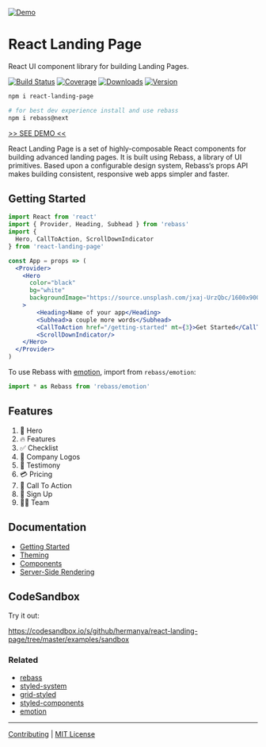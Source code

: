[![Demo](https://user-images.githubusercontent.com/2906365/43375514-94cfb9ae-9383-11e8-9489-cffe5212fd2e.png)](https://hermanya.github.io/react-landing-page/)

# React Landing Page

React UI component library for building Landing Pages.

[![Build Status][badge]][travis]
[![Coverage][coverage-badge]][coverage]
[![Downloads][downloads-badge]][npm]
[![Version][version-badge]][npm]

[badge]: https://img.shields.io/travis/Hermanya/react-landing-page.svg?style=flat-square
[travis]: https://travis-ci.org/Hermanya/react-landing-page
[coverage-badge]: https://img.shields.io/codecov/c/github/Hermanya/react-landing-page.svg?style=flat-square
[coverage]: https://codecov.io/github/Hermanya/react-landing-page

[downloads-badge]: https://img.shields.io/npm/dw/react-landing-page.svg?style=flat-square
[version-badge]: https://img.shields.io/npm/v/react-landing-page.svg?style=flat-square
[npm]: https://npmjs.com/package/react-landing-page


```sh
npm i react-landing-page

# for best dev experience install and use rebass
npm i rebass@next
```

[>> SEE DEMO <<](https://hermanya.github.io/react-landing-page/)

React Landing Page is a set of highly-composable React components for building advanced landing pages. It is built using Rebass, a library of UI primitives.
Based upon a configurable design system,
Rebass‘s props API makes building consistent, responsive web apps simpler and faster.


## Getting Started

```jsx
import React from 'react'
import { Provider, Heading, Subhead } from 'rebass'
import {
  Hero, CallToAction, ScrollDownIndicator
} from 'react-landing-page'

const App = props => (
  <Provider>
    <Hero
      color="black"
      bg="white"
      backgroundImage="https://source.unsplash.com/jxaj-UrzQbc/1600x900"
    >
        <Heading>Name of your app</Heading>
        <Subhead>a couple more words</Subhead>
        <CallToAction href="/getting-started" mt={3}>Get Started</CallToAction>
        <ScrollDownIndicator/>
    </Hero>
  </Provider>
)
```

To use Rebass with [emotion][emotion], import from `rebass/emotion`:

```js
import * as Rebass from 'rebass/emotion'
```

## Features

1. 👋 Hero
2. 🔥 Features
3. ✅ Checklist
4. 💼 Company Logos
5. 🙎‍ Testimony
6. 💳 Pricing
7. 📣 Call To Action
8. 📩 Sign Up
9. 👩‍💼 Team

## Documentation

- [Getting Started](https://hermanya.github.io/react-landing-page/getting-started)
- [Theming](https://hermanya.github.io/react-landing-page/theming)
- [Components](https://hermanya.github.io/react-landing-page/components)
- [Server-Side Rendering](https://hermanya.github.io/react-landing-page/server-side-rendering)

## CodeSandbox

Try it out:

https://codesandbox.io/s/github/hermanya/react-landing-page/tree/master/examples/sandbox

### Related

- [rebass][rebass]
- [styled-system][system]
- [grid-styled][gs]
- [styled-components][sc]
- [emotion][emotion]

[rebass]: https://github.com/jxnblk/rebass
[system]: https://github.com/jxnblk/styled-system
[gs]: https://github.com/jxnblk/grid-styled
[sc]: https://github.com/styled-components/styled-components
[emotion]: https://github.com/emotion-js/emotion

---

[Contributing](.github/CONTRIBUTING.md)
|
[MIT License](.github/LICENSE.md)
